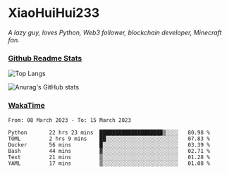 # XiaoHuiHui233

*A lazy guy, loves Python, Web3 follower, blockchain developer, Minecraft fan.*

### [Github Readme Stats](https://github.com/anuraghazra/github-readme-stats)

![Top Langs](https://github-readme-stats.vercel.app/api/top-langs/?username=XiaoHuiHui233&layout=compact&theme=github_dark)

![Anurag's GitHub stats](https://github-readme-stats.vercel.app/api?username=XiaoHuiHui233&show_icons=true&theme=github_dark)

### [WakaTime](https://wakatime.com)

<!--START_SECTION:waka-->

```text
From: 08 March 2023 - To: 15 March 2023

Python       22 hrs 23 mins  ████████████████████▒░░░░   80.98 %
TOML         2 hrs 9 mins    ██░░░░░░░░░░░░░░░░░░░░░░░   07.83 %
Docker       56 mins         █░░░░░░░░░░░░░░░░░░░░░░░░   03.39 %
Bash         44 mins         ▓░░░░░░░░░░░░░░░░░░░░░░░░   02.71 %
Text         21 mins         ▒░░░░░░░░░░░░░░░░░░░░░░░░   01.28 %
YAML         17 mins         ▒░░░░░░░░░░░░░░░░░░░░░░░░   01.08 %
```

<!--END_SECTION:waka-->
